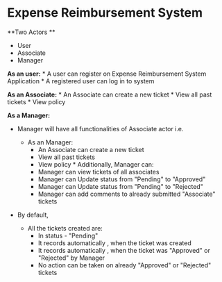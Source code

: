 # Expense Reimbursement System

**Two Actors **
  * User 
  * Associate
  * Manager 
  
  **As an user:** 
    * A user can register on Expense Reimbursement System Application
    * A registered user can log in to system
    
   **As an Associate:** 
    * An Associate can create a new ticket
    * View all past tickets 
    * View policy 
   
   **As a Manager:**
   * Manager will have all functionalities of Associate actor i.e.
      * As an Manager: 
        * An Associate can create a new ticket
        * View all past tickets 
        * View policy
    * Additionally, Manager can:
        * Manager can view tickets of all associates 
        * Manager can Update status from "Pending" to "Approved"
        * Manager can Update status from "Pending" to "Rejected"
        * Manager can add comments to already submitted "Associate" tickets
        
        
  * By default, 
      * All the tickets created are: 
          * In status - "Pending"
          * It records automatically , when the ticket was created
          * It records automatically , when the ticket was "Approved" or "Rejected" by Manager 
          * No action can be taken on already "Approved" or "Rejected" tickets
      
      
      
      
      
    
    
